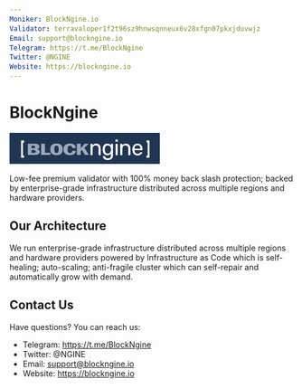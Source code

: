 ```yaml
---
Moniker: BlockNgine.io
Validator: terravaloper1f2t96sz9hnwsqnneux6v28xfgn07pkxjduvwjz
Email: support@blockngine.io
Telegram: https://t.me/BlockNgine
Twitter: @NGINE
Website: https://blockngine.io
---
```


# BlockNgine

![blockngine](blockengine-full.png)

Low-fee premium validator with 100% money back slash protection; backed by enterprise-grade infrastructure distributed across multiple regions and hardware providers.

## Our Architecture

We run enterprise-grade infrastructure distributed across multiple regions and hardware providers powered by Infrastructure as Code which is self-healing; auto-scaling; anti-fragile cluster which can self-repair and automatically grow with demand.

## Contact Us

Have questions? You can reach us:

- Telegram: https://t.me/BlockNgine
- Twitter: @NGINE
- Email: support@blockngine.io
- Website: https://blockngine.io
